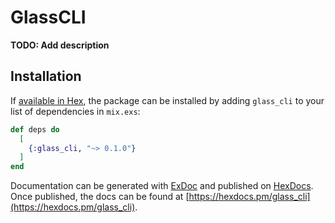 # GlassCLI

**TODO: Add description**

## Installation

If [available in Hex](https://hex.pm/docs/publish), the package can be installed
by adding `glass_cli` to your list of dependencies in `mix.exs`:

```elixir
def deps do
  [
    {:glass_cli, "~> 0.1.0"}
  ]
end
```

Documentation can be generated with [ExDoc](https://github.com/elixir-lang/ex_doc)
and published on [HexDocs](https://hexdocs.pm). Once published, the docs can
be found at [https://hexdocs.pm/glass_cli](https://hexdocs.pm/glass_cli).

